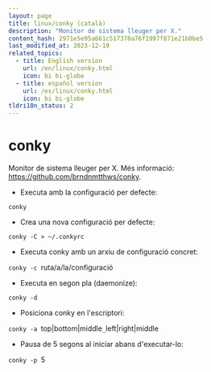 ```yaml
---
layout: page
title: linux/conky (català)
description: "Monitor de sistema lleuger per X."
content_hash: 2971e5e95a661c517370a76f1997f871e21b0be5
last_modified_at: 2023-12-19
related_topics:
  - title: English version
    url: /en/linux/conky.html
    icon: bi bi-globe
  - title: español version
    url: /es/linux/conky.html
    icon: bi bi-globe
tldri18n_status: 2
---
```

# conky

Monitor de sistema lleuger per X.
Més informació: <https://github.com/brndnmtthws/conky>.

- Executa amb la configuració per defecte:

`conky`

- Crea una nova configuració per defecte:

`conky -C > ~/.conkyrc`

- Executa conky amb un arxiu de configuració concret:

`conky -c `<span class="tldr-var badge badge-pill bg-dark-lm bg-white-dm text-white-lm text-dark-dm font-weight-bold">ruta/a/la/configuració</span>

- Executa en segon pla (daemonize):

`conky -d`

- Posiciona conky en l'escriptori:

`conky -a `<span class="tldr-var badge badge-pill bg-dark-lm bg-white-dm text-white-lm text-dark-dm font-weight-bold">top|bottom|middle</span>`_`<span class="tldr-var badge badge-pill bg-dark-lm bg-white-dm text-white-lm text-dark-dm font-weight-bold">left|right|middle</span>

- Pausa de 5 segons al iniciar abans d'executar-lo:

`conky -p `<span class="tldr-var badge badge-pill bg-dark-lm bg-white-dm text-white-lm text-dark-dm font-weight-bold">5</span>
